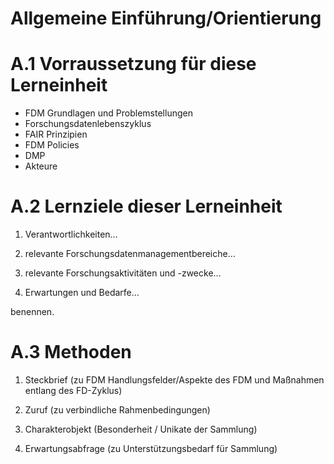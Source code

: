 <!--
author:   Canan Hastik
email:    c.hastik@igsd-ev.de
version:  0.1.0
language: de German
icon:     https://raw.githubusercontent.com/chastik/Beratung_Dateityp_Bild/refs/heads/main/SODa-Logo_full.svg
link:     https://raw.githubusercontent.com/chastik/Beratung/refs/heads/main/soda.css
comment:  Diese Einheit....
-->


# Allgemeine Einführung/Orientierung 

# A.1 Vorraussetzung für diese Lerneinheit

- FDM Grundlagen und Problemstellungen
- Forschungsdatenlebenszyklus
- FAIR Prinzipien
- FDM Policies
- DMP
- Akteure


# A.2 Lernziele dieser Lerneinheit

1) Verantwortlichkeiten…

2) relevante Forschungsdatenmanagementbereiche… 

3) relevante Forschungsaktivitäten und -zwecke… 

4) Erwartungen und Bedarfe... 

benennen.

# A.3 Methoden

1) Steckbrief (zu FDM Handlungsfelder/Aspekte des FDM und Maßnahmen entlang des FD-Zyklus)

2) Zuruf (zu verbindliche Rahmenbedingungen)

3) Charakterobjekt (Besonderheit / Unikate der Sammlung)

4) Erwartungsabfrage (zu Unterstützungsbedarf für Sammlung)
